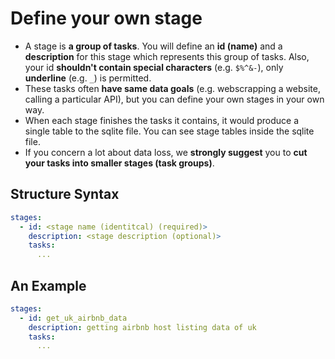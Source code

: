 # Define your own stage
- A stage is **a group of tasks**. You will define an **id (name)** and a **description** for this stage which represents this group of tasks. Also, your id **shouldn't contain special characters** (e.g. `$%^&-`), only **underline** (e.g. `_`) is permitted. 
- These tasks often **have same data goals** (e.g. webscrapping a website, calling a particular API), but you can define your own stages in your own way.
- When each stage finishes the tasks it contains, it would produce a single table to the sqlite file. You can see stage tables inside the sqlite file.
- If you concern a lot about data loss, we **strongly suggest** you to **cut your tasks into smaller stages (task groups)**.

## Structure Syntax
```yml
stages:
  - id: <stage name (identitcal) (required)>
    description: <stage description (optional)>
    tasks:
      ... 
```

## An Example
```yml
stages:
  - id: get_uk_airbnb_data 
    description: getting airbnb host listing data of uk 
    tasks:
      ... 
```

